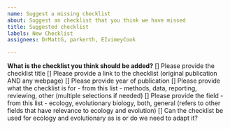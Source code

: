 ```yaml
---
name: Suggest a missing checklist
about: Suggest an checklist that you think we have missed
title: Suggested checklist
labels: New Checklist
assignees: DrMattG, parkerth, EIvimeyCook

---
```


**What is the checklist you think should be added?**
[] Please provide the checklist title
[] Please provide a link to the checklist (original publication AND any webpage)
[] Please provide year of publication
[]  Please provide what the checklist is for  - from this list - methods, data, reporting, reviewing, other (multiple selections if needed)
[] Please provide the field - from this list - ecology, evolutionary biology, both, general (refers to other fields that have relevance to ecology and evolution)
[] Can the checklist be used for ecology and evolutionary as is or do we need to adapt it?
